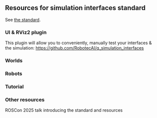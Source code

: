 ## Resources for simulation interfaces standard
See [the standard](https://github.com/ros-simulation/simulation_interfaces).

### UI & RViz2 plugin 
This plugin will allow you to conveniently, manually test your interfaces & the simulation:
https://github.com/RobotecAI/q_simulation_interfaces

### Worlds

### Robots

### Tutorial

### Other resources
ROSCon 2025 talk introducing the standard and resources
